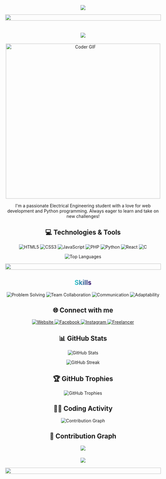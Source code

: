 <div align="center">
  <img src="https://readme-typing-svg.herokuapp.com/?lines=....Welcome+to+Shankar+Aryal's+Profile!;Electrical+Engineering+Student;Web+Developer;Python+Enthusiast&font=Fira%20Code&center=true&width=380&height=50">
</div>

<p align="center">
  <img src="https://i.imgur.com/dBaSKWF.gif" height="20" width="100%">
</p>

<h1 align="center">
  <a href="https://git.io/typing-svg">
    <img src="https://readme-typing-svg.herokuapp.com/?lines=Hello,+There!+👋;.This+is+Shankar+Aryal....;Nice+to+meet+you!&center=true&size=30">
  </a>
</h1>

<p align="center">
  <img src="https://media.giphy.com/media/SWoSkN6DxTszqIKEqv/giphy.gif" alt="Coder GIF" width="500">
</p>



<p align="center">
  I'm a passionate Electrical Engineering student with a love for web development and Python programming. Always eager to learn and take on new challenges!
</p>

<h2 align="center">💻 Technologies & Tools</h2>

<p align="center">
  <img src="https://img.shields.io/badge/HTML5-E34F26?style=for-the-badge&logo=html5&logoColor=white" alt="HTML5">
  <img src="https://img.shields.io/badge/CSS3-1572B6?style=for-the-badge&logo=css3&logoColor=white" alt="CSS3">
  <img src="https://img.shields.io/badge/JavaScript-F7DF1E?style=for-the-badge&logo=javascript&logoColor=black" alt="JavaScript">
  <img src="https://img.shields.io/badge/PHP-777BB4?style=for-the-badge&logo=php&logoColor=white" alt="PHP">
  <img src="https://img.shields.io/badge/Python-3776AB?style=for-the-badge&logo=python&logoColor=white" alt="Python">
  <img src="https://img.shields.io/badge/React-20232A?style=for-the-badge&logo=react&logoColor=61DAFB" alt="React">
  <img src="https://img.shields.io/badge/C-00599C?style=for-the-badge&logo=c&logoColor=white" alt="C">
</p>

<p align="center">
  <img src="https://github-readme-stats.vercel.app/api/top-langs/?username=mrshankararyal&layout=compact&theme=radical" alt="Top Languages">
</p>

<p align="center">
  <img src="https://i.imgur.com/dBaSKWF.gif" height="20" width="100%">
</p>

<h2 align="center">
  <span style="background: linear-gradient(to right, #30CFD0 0%, #330867 100%); -webkit-background-clip: text; -webkit-text-fill-color: transparent;">
    Skills
  </span>
</h2>

<p align="center">
  <img src="https://img.shields.io/badge/Problem%20Solving-FFC107?style=for-the-badge&logo=problem-solving&logoColor=white" alt="Problem Solving">
  <img src="https://img.shields.io/badge/Team%20Collaboration-007ACC?style=for-the-badge&logo=team-collaboration&logoColor=white" alt="Team Collaboration">
  <img src="https://img.shields.io/badge/Communication-34A85A?style=for-the-badge&logo=communication&logoColor=white" alt="Communication">
  <img src="https://img.shields.io/badge/Adaptability-FF69B4?style=for-the-badge&logo=adaptability&logoColor=white" alt="Adaptability">
</p>


<h2 align="center">🌐 Connect with me</h2>

<p align="center">
  <a href="https://mrshankararyal.github.io/" target="_blank">
    <img src="https://img.shields.io/badge/Website-DC143C?style=for-the-badge&logo=medium&logoColor=white" alt="Website">
  </a>
  <a href="https://www.facebook.com/shankararyal01" target="_blank">
    <img src="https://img.shields.io/badge/Facebook-1877F2?style=for-the-badge&logo=facebook&logoColor=white" alt="Facebook">
  </a>
  <a href="https://www.instagram.com/mrshankararyal" target="_blank">
    <img src="https://img.shields.io/badge/Instagram-E4405F?style=for-the-badge&logo=instagram&logoColor=white" alt="Instagram">
  </a>
  <a href="https://www.freelancer.com/u/ShankararA" target="_blank">
    <img src="https://img.shields.io/badge/Freelancer-29B2FE?style=for-the-badge&logo=Freelancer&logoColor=white" alt="Freelancer">
  </a>
</p>

<h2 align="center">📊 GitHub Stats</h2>

<p align="center">
  <img src="https://github-readme-stats.vercel.app/api?username=mrshankararyal&show_icons=true&theme=radical" alt="GitHub Stats">
</p>

<p align="center">
  <img src="https://github-readme-streak-stats.herokuapp.com/?user=mrshankararyal&theme=radical" alt="GitHub Streak">
</p>

<h2 align="center">🏆 GitHub Trophies</h2>

<p align="center">
  <img src="https://github-profile-trophy.vercel.app/?username=mrshankararyal&theme=radical&no-frame=false&no-bg=true&margin-w=4" alt="GitHub Trophies">
</p>

<h2 align="center">👨‍💻 Coding Activity</h2>

<p align="center">
  <img src="https://github-readme-activity-graph.vercel.app/graph?username=mrshankararyal&theme=react-dark&hide_border=true" alt="Contribution Graph">
</p>

<h2 align="center">🐍 Contribution Graph</h2>


<div align="center">
  
  ![](https://visitor-badge.laobi.icu/badge?page_id=mrshankararyal.mrshankararyal)

</div>

<h3 align="center">
    <img src="https://readme-typing-svg.herokuapp.com/?font=Righteous&size=25&center=true&vCenter=true&width=500&height=70&duration=4000&lines=Thanks+for+visiting!+🙏;+Shoot+me+a+message+on+Linkedin!;I'm+always+down+to+collab+:)">
</h3>

<p align="center">
  <img src="https://i.imgur.com/dBaSKWF.gif" height="20" width="100%">
</p>
